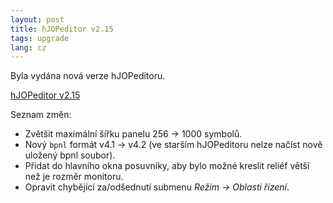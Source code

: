 ```yaml
---
layout: post
title: hJOPeditor v2.15
tags: upgrade
lang: cz
---
```


Byla vydána nová verze hJOPeditoru.

<a class="btn" href="https://github.com/kmzbrnoI/hJOPeditor/releases/tag/v2.15.0">hJOPeditor v2.15</a>

Seznam změn:

* Zvětšit maximální šířku panelu 256 -> 1000 symbolů.
* Nový `bpnl` formát v4.1 -> v4.2 (ve starším hJOPeditoru nelze načíst nově uložený bpnl soubor).
* Přidat do hlavního okna posuvníky, aby bylo možné kreslit reliéf větší než je rozměr monitoru.
* Opravit chybějící za/odšednutí submenu *Režim -> Oblasti řízení*.
